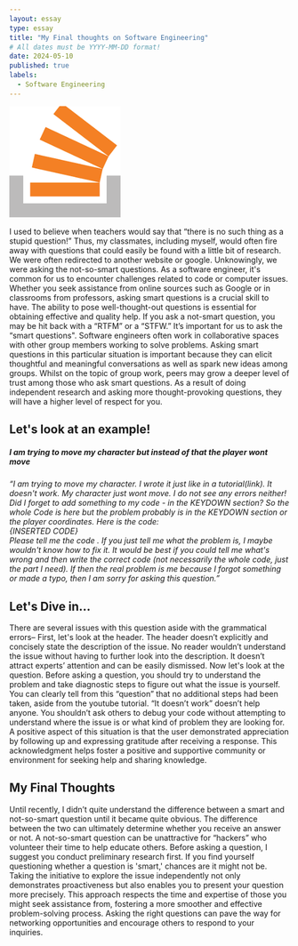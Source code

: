 ```yaml
---
layout: essay
type: essay
title: "My Final thoughts on Software Engineering"
# All dates must be YYYY-MM-DD format!
date: 2024-05-10
published: true
labels:
  - Software Engineering
---
```


<img width="200px" class="rounded float-start pe-4" src="../img/download.png">

I used to believe when teachers would say that “there is no such thing as a stupid question!” Thus, my classmates, including myself, would often fire away with questions that could easily be found with a little bit of research. We were often redirected to another website or google. Unknowingly, we were asking the not-so-smart questions.
As a software engineer, it's common for us to encounter challenges related to code or computer issues. Whether you seek assistance from online sources such as Google or in classrooms from professors, asking smart questions is a crucial skill to have. The ability to pose well-thought-out questions is essential for obtaining effective and quality help. If you ask a not-smart question, you may be hit back with a “RTFM” or a “STFW.” 
It’s important for us to ask the “smart questions". Software engineers often work in collaborative spaces with other group members working to solve problems. Asking smart questions in this particular situation is important because they can elicit thoughtful and meaningful conversations as well as spark new ideas among groups. Whilst on the topic of group work, peers may grow a deeper level of trust among those who ask smart questions. As a result of doing independent research and asking more thought-provoking questions, they will have a higher level of respect for you. 

## Let's look at an example!

##### *I am trying to move my character but instead of that the player wont move*

*“I am trying to move my character. I wrote it just like in a tutorial(link). It doesn't work. My character just wont move. I do not see any errors neither! Did I forget to add something to my code - in the KEYDOWN section? So the whole Code is here but the problem probably is in the KEYDOWN section or the player coordinates. Here is the code: <br>
{INSERTED CODE} <br>
Please tell me the code . If you just tell me what the problem is, I maybe wouldn't know how to fix it. It would be best if you could tell me what's wrong and then write the correct code (not necessarily the whole code, just the part I need). If then the real problem is me because I forgot something or made a typo, then I am sorry for asking this question.”*


## Let's Dive in...

There are several issues with this question aside with the grammatical errors– 
First, let's look at the header. The header doesn’t explicitly and concisely state the description of the issue. No reader wouldn’t understand the issue without having to further look into the description. It doesn’t attract experts’ attention and can be easily dismissed. 
Now let's look at the question. Before asking a question, you should try to understand the problem and take diagnostic steps to figure out what the issue is yourself. You can clearly tell from this “question” that no additional steps had been taken, aside from the youtube tutorial. 
“It doesn’t work” doesn’t help anyone. You shouldn’t ask others to debug your code without attempting to understand where the issue is or what kind of problem they are looking for. 
A positive aspect of this situation is that the user demonstrated appreciation by following up and expressing gratitude after receiving a response. This acknowledgment helps foster a positive and supportive community or environment for seeking help and sharing knowledge.


## My Final Thoughts

Until recently, I didn’t quite understand the difference between a smart and not-so-smart question until it became quite obvious. The difference between the two can ultimately determine whether you receive an answer or not. A not-so-smart question can be unattractive for “hackers” who volunteer their time to help educate others. Before asking a question, I suggest you conduct preliminary research first. If you find yourself questioning whether a question is 'smart,' chances are it might not be. Taking the initiative to explore the issue independently not only demonstrates proactiveness but also enables you to present your question more precisely. This approach respects the time and expertise of those you might seek assistance from, fostering a more smoother and effective problem-solving process. Asking the right questions can pave the way for networking opportunities and encourage others to respond to your inquiries.


